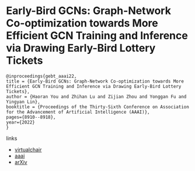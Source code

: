 # Early-Bird GCNs: Graph-Network Co-optimization towards More Efficient GCN Training and Inference via Drawing Early-Bird Lottery Tickets

```
@inproceedings{gebt_aaai22,
title = {Early-Bird GCNs: Graph-Network Co-optimization towards More Efficient GCN Training and Inference via Drawing Early-Bird Lottery Tickets},
author = {Haoran You and Zhihan Lu and Zijian Zhou and Yonggan Fu and Yingyan Lin},
booktitle = {Proceedings of the Thirty-Sixth Conference on Association for the Advancement of Artificial Intelligence (AAAI)},
pages={8910--8918},
year={2022}
}
```

links
- [virtualchair](https://aaai-2022.virtualchair.net/poster_aaai6732)
- [aaai](https://ojs.aaai.org/index.php/AAAI/article/view/20873)
- [arXiv](https://arxiv.org/abs/2103.00794)
